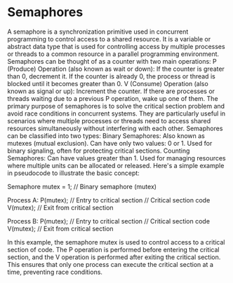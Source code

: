 # Semaphores
A semaphore is a synchronization primitive used in concurrent programming to control access to a shared resource. It is a variable or abstract data type that is used for controlling access by multiple processes or threads to a common resource in a parallel programming environment.
Semaphores can be thought of as a counter with two main operations:
P (Produce) Operation (also known as wait or down):
If the counter is greater than 0, decrement it.
If the counter is already 0, the process or thread is blocked until it becomes greater than 0.
V (Consume) Operation (also known as signal or up):
Increment the counter.
If there are processes or threads waiting due to a previous P operation, wake up one of them.
The primary purpose of semaphores is to solve the critical section problem and avoid race conditions in concurrent systems. They are particularly useful in scenarios where multiple processes or threads need to access shared resources simultaneously without interfering with each other.
Semaphores can be classified into two types:
Binary Semaphores:
Also known as mutexes (mutual exclusion).
Can have only two values: 0 or 1.
Used for binary signaling, often for protecting critical sections.
Counting Semaphores:
Can have values greater than 1.
Used for managing resources where multiple units can be allocated or released.
Here's a simple example in pseudocode to illustrate the basic concept:

Semaphore mutex = 1;  // Binary semaphore (mutex)

Process A:
    P(mutex);         // Entry to critical section
    // Critical section code
    V(mutex);         // Exit from critical section

Process B:
    P(mutex);         // Entry to critical section
    // Critical section code
    V(mutex);         // Exit from critical section
    
In this example, the semaphore mutex is used to control access to a critical section of code. The P operation is performed before entering the critical section, and the V operation is performed after exiting the critical section. This ensures that only one process can execute the critical section at a time, preventing race conditions.
